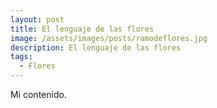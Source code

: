 ```yaml
---
layout: post
title: El lenguaje de las flores
image: /assets/images/posts/ramodeflores.jpg 
description: El lenguaje de las flores
tags:
  - Flores
---
```


Mi contenido.
